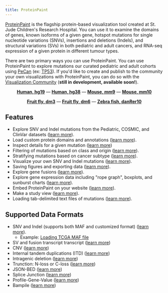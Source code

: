 ```yaml
---
title: ProteinPaint
---
```



[ProteinPaint][viz-community-proteinpaint] is the flagship protein-based visualization tool created at St. Jude Children's Research Hospital. You can use it to examine the domains of genes, known isoforms of a given gene, hotspot mutations for single nucleotide variations (SNVs), insertions and deletions (Indels), and structural variations (SVs) in both pediatric and adult cancers, and RNA-seq expression of a given protein in different tumour types. 

There are two primary ways you can use ProteinPaint. You can use ProteinPaint to explore mutations our curated pediatric and adult cohorts using [PeCan][pecan] (ex: [TP53][pecan-tp53]). If you'd like to create and publish to the community your own visualizations with ProteinPaint, you can do so with the [Visualization Community][viz-community] (**still in development, available soon!**).

<p align="center">
    <a style="font-weight: bold" href="https://proteinpaint.stjude.org/?block=1&genome=hg19">Human, hg19</a> — 
    <a style="font-weight: bold" href="https://proteinpaint.stjude.org/?block=1&genome=hg38">Human, hg38</a> — 
    <a style="font-weight: bold" href="https://proteinpaint.stjude.org/?block=1&genome=mm9">Mouse, mm9</a> — 
    <a style="font-weight: bold" href="https://proteinpaint.stjude.org/?block=1&genome=mm10">Mouse, mm10</a> 
</p>
<p align="center">
    <a style="font-weight: bold" href="https://proteinpaint.stjude.org/?block=1&genome=dm3">Fruit fly, dm3</a> — 
    <a style="font-weight: bold" href="https://proteinpaint.stjude.org/?block=1&genome=dm6">Fruit fly, dm6</a> —
    <a style="font-weight: bold" href="https://proteinpaint.stjude.org/?block=1&genome=danRer10">Zebra fish, danRer10</a>
</p>

## Features

* Explore SNV and Indel mutations from the Pediatric, COSMIC, and ClinVar datasets ([learn more][loading-datasets]).
* Load custom protein domains and annotations ([learn more][custom-protein-domains]).
* Inspect details for a given mutation ([learn more][inspect-mutation])
* Filtering of mutations based on class and origin ([learn more][filtering-mutations]).
* Stratifying mutations based on cancer subtype ([learn more][stratify-mutation-by-cancer-subtype]).
* Visualize your own SNV and Indel mutations ([learn more][visualize-custom-mutations]).
* Saving figures and exporting data ([learn more][export-figures-and-data]).
* Explore gene fusions ([learn more][explore-gene-fusions]).
* Explore gene expression data including "rope graph", boxplots, and sunburst charts ([learn more][explore-gene-expression]).
* Embed ProteinPaint on your website ([learn more][embed-proteinpaint]).
* Make a study view ([learn more][organizing-data-into-a-study-view]).
* Loading tab-delimited text files of mutations ([learn more][loading-snv-indel-mutations-from-a-file]).

## Supported Data Formats

- SNV and Indel (supports both MAF and customized format) ([learn more](./file-formats/snv-and-indel.md)).
  - Example: [Loading TCGA MAF file](./advanced-guides/loading-tcga-maf-file.md)
- SV and fusion transcript transcript ([learn more](./file-formats/sv-and-fusion.md))
- CNV ([learn more](./file-formats/cnv.md))
- Internal tandem duplications (ITD) ([learn more](./file-formats/itd.md))
- Intragenic deletion ([learn more](./file-formats/intragenic-deletion.md))
- Trunction: N-loss or C-loss ([learn more](./file-formats/truncation.md))
- JSON-BED ([learn more](./file-formats/json-bed.md))
- Splice Junction ([learn more](./file-formats/splice-junction.md))
- Profile-Gene-Value ([learn more](./file-formats/pgv.md))
- Bampile ([learn more](./file-formats/bampile.md))


[pecan]: https://pecan.stjude.cloud
[viz-community]: https://viz.stjude.cloud
[pecan-tp53]: https://pecan.stjude.org/proteinpaint/TP53
[viz-community-proteinpaint]: https://viz.stjude.cloud/tools/proteinpaint

[custom-protein-domains]: ./custom-protein-domains.md
[loading-datasets]: ./loading-datasets.md
[inspect-mutation]: ./view-mutation-details.md
[filtering-mutations]: ./filtering-mutations.md
[stratify-mutation-by-cancer-subtype]: ./stratify-mutation-by-cancer-subtype.md
[visualize-custom-mutations]: ./visualize-custom-mutations.md
[export-figures-and-data]: ./exporting-figures-and-data.md
[explore-gene-fusions]: ./exploring-gene-fusions.md
[explore-gene-expression]: ./exploring-gene-expression.md
[embed-proteinpaint]: ./developers-guide/embedding-proteinpaint.md
[organizing-data-into-a-study-view]: ./developers-guide/organizing-data-into-a-study-view.md
[loading-snv-indel-mutations-from-a-file]: ./advanced-guides/loading-snv-indel-data-from-a-file.md